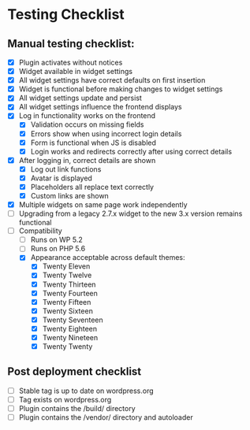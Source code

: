 # Testing Checklist

## Manual testing checklist:

- [x] Plugin activates without notices
- [x] Widget available in widget settings
- [x] All widget settings have correct defaults on first insertion
- [x] Widget is functional before making changes to widget settings
- [x] All widget settings update and persist
- [x] All widget settings influence the frontend displays
- [x] Log in functionality works on the frontend
  - [x] Validation occurs on missing fields
  - [x] Errors show when using incorrect login details
  - [x] Form is functional when JS is disabled
  - [x] Login works and redirects correctly after using correct details
- [x] After logging in, correct details are shown
  - [x] Log out link functions
  - [x] Avatar is displayed
  - [x] Placeholders all replace text correctly
  - [x] Custom links are shown
- [x] Multiple widgets on same page work independently
- [ ] Upgrading from a legacy 2.7.x widget to the new 3.x version remains functional
- [ ] Compatibility
  - [ ] Runs on WP 5.2
  - [ ] Runs on PHP 5.6
  - [x] Appearance acceptable across default themes:
    - [x] Twenty Eleven
    - [x] Twenty Twelve
    - [x] Twenty Thirteen
    - [x] Twenty Fourteen
    - [x] Twenty Fifteen
    - [x] Twenty Sixteen
    - [x] Twenty Seventeen
    - [x] Twenty Eighteen
    - [x] Twenty Nineteen
    - [x] Twenty Twenty

## Post deployment checklist

- [ ] Stable tag is up to date on wordpress.org
- [ ] Tag exists on wordpress.org
- [ ] Plugin contains the /build/ directory
- [ ] Plugin contains the /vendor/ directory and autoloader
